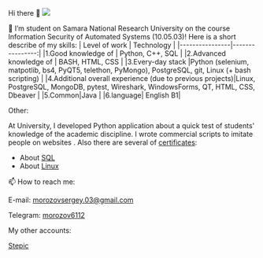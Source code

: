 
Hi there 👋    ![](https://komarev.com/ghpvc/?username=kingtuler1454)               

                         

🔭 I’m student on  Samara National Research University on the course Information Security of Automated Systems (10.05.03)!
Here is a short describe of my skills:
| Level of work | Technology |
|----------------|----------------:|
|1.Good knowledge of  | Python, C++, SQL |
|2.Advanced knowledge of | BASH, HTML, CSS |
|3.Every-day stack |Python (selenium, matpotlib, bs4, PyQT5, telethon, PyMongo), PostgreSQL, git, Linux (+ bash scripting) |
|4.Additional overall experience (due to previous projects)|Linux, PostgreSQL, MongoDB, pytest, Wireshark, WindowsForms, QT, HTML, CSS, Dbeaver |
|5.Common|Java |
|6.language| English B1|

Other:

  At University, I developed Python application about a quick test of students' knowledge of the academic discipline. I wrote commercial scripts to imitate people on websites . Also there are several of  [certificates](https://drive.google.com/drive/folders/1w2c6oKNBp3rjzIJTWm66uy2sFb3xZsIw?usp=sharing):

- About [SQL](https://stepik.org/cert/1992535)
- About [Linux](https://stepik.org/cert/2048051)

📫 How to reach me:

E-mail: morozovsergey.03@gmail.com


Telegram: [morozov6112](https://t.me/morozov6112)


My other accounts:



[Stepic](https://stepik.org/users/595471704)


